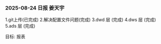 ### 2025-08-24 日报 姜天宇
1.git上传(已完成)
2.解决配置文件问题(完成)
3.dwd 层 (完成)
4.dws 层 (完成)
5.ads 层 (完成)

 目标:
报表


 